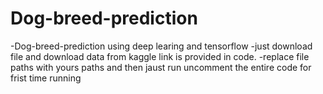 # Dog-breed-prediction

-Dog-breed-prediction using deep learing and tensorflow
-just download file and download data from kaggle link is provided in code.
-replace file paths with yours paths and then jaust run uncomment the entire code for frist time running

